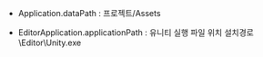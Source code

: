 - Application.dataPath : 프로젝트/Assets


- EditorApplication.applicationPath : 유니티 실행 파일 위치
    설치경로\Editor\Unity.exe

